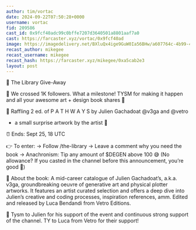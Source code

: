 ```yaml
---
author: tim/vortac
date: 2024-09-22T07:50:28+0000
username: vortac
fid: 209586
cast_id: 0x9fcf40adc99c0bffe7207d3640501a8801aaf7a0
cast: https://farcaster.xyz/vortac/0x9fcf40ad
image: https://imagedelivery.net/BXluQx4ige9GuW0Ia56BHw/a607764c-4b99-4dcb-bdc8-ea3217a98800/original
recast_author: mikegee
recast_username: mikegee
recast_hash: https://farcaster.xyz/mikegee/0xa5cab2e3
layout: post
---
```


📖 The Library Give-Away

🎉 We crossed 1K followers. What a milestone! TYSM for making it happen and all your awesome art + design book shares 🙏

🎁 Raffling 2 ed. of P A T H W A Y S
by Julien Gachadoat @v3ga and @vetro

- a small surprise artwork by the artist 🤯

⏰ Ends: Sept 25, 18 UTC

👉 To enter:
→ Follow /the-library
→ Leave a comment why you need the book
→ Anachronism: Tip any amount of $DEGEN above 100 😅
(No allowance? If you casted in the channel before this announcement, you’re good 🤝)

🧠 About the book:
A mid-career catalogue of Julien Gachadoat’s, a.k.a. v3ga, groundbreaking oeuvre of generative art and physical plotter artworks. It features an artist curated selection and offers a deep dive into Julien’s creative and coding processes, inspiration references, amm. Edited and released by Luca Bendandi from Vetro Editions.

🙏 Tysm to Julien for his support of the event and continuous strong support of the channel. TY to Luca from Vetro for their support!

<img src='https://imagedelivery.net/BXluQx4ige9GuW0Ia56BHw/a607764c-4b99-4dcb-bdc8-ea3217a98800/original' alt='' referrerpolicy='no-referrer'/>
